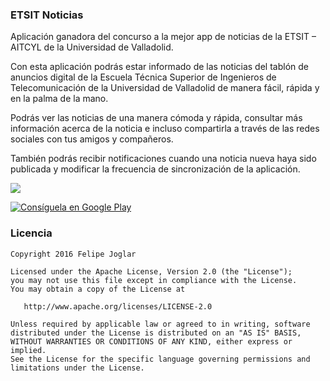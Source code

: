 ### ETSIT Noticias

Aplicación ganadora del concurso a la mejor app de noticias de la ETSIT – AITCYL de la Universidad de Valladolid.

Con esta aplicación podrás estar informado de las noticias del tablón de anuncios digital de la Escuela Técnica Superior de Ingenieros de Telecomunicación de la Universidad de Valladolid de manera fácil, rápida y en la palma de la mano.

Podrás ver las noticias de una manera cómoda y rápida, consultar más información acerca de la noticia e incluso compartirla a través de las redes sociales con tus amigos y compañeros.

También podrás recibir notificaciones cuando una noticia nueva haya sido publicada y modificar la frecuencia de sincronización de la aplicación.

![](https://github.com/fjoglar/ETSIT-Noticias/blob/master/ETSIT-Noticias.png)

[![Consíguela en Google Play][2]][1]

### Licencia

```
Copyright 2016 Felipe Joglar

Licensed under the Apache License, Version 2.0 (the "License");
you may not use this file except in compliance with the License.
You may obtain a copy of the License at

   http://www.apache.org/licenses/LICENSE-2.0

Unless required by applicable law or agreed to in writing, software
distributed under the License is distributed on an "AS IS" BASIS,
WITHOUT WARRANTIES OR CONDITIONS OF ANY KIND, either express or implied.
See the License for the specific language governing permissions and
limitations under the License.
```

[1]: https://play.google.com/store/apps/details?id=com.fjoglar.etsitnoticias
[2]: https://github.com/fjoglar/ETSIT-Noticias/blob/master/google-play-badge.png (Consíguela en Google Play)
